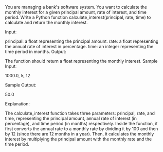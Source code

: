 You are managing a bank's software system. You want to calculate the monthly interest for a given principal amount, rate of interest, and time period. Write a Python function calculate_interest(principal, rate, time) to calculate and return the monthly interest.

Input:

principal: a float representing the principal amount.
rate: a float representing the annual rate of interest in percentage.
time: an integer representing the time period in months.
Output:

The function should return a float representing the monthly interest.
Sample Input:

1000.0, 5, 12

Sample Output:

50.0

Explanation:

The calculate_interest function takes three parameters: principal, rate, and time, representing the principal amount, annual rate of interest (in percentage), and time period (in months) respectively. Inside the function, it first converts the annual rate to a monthly rate by dividing it by 100 and then by 12 (since there are 12 months in a year).
Then, it calculates the monthly interest by multiplying the principal amount with the monthly rate and the time period.
